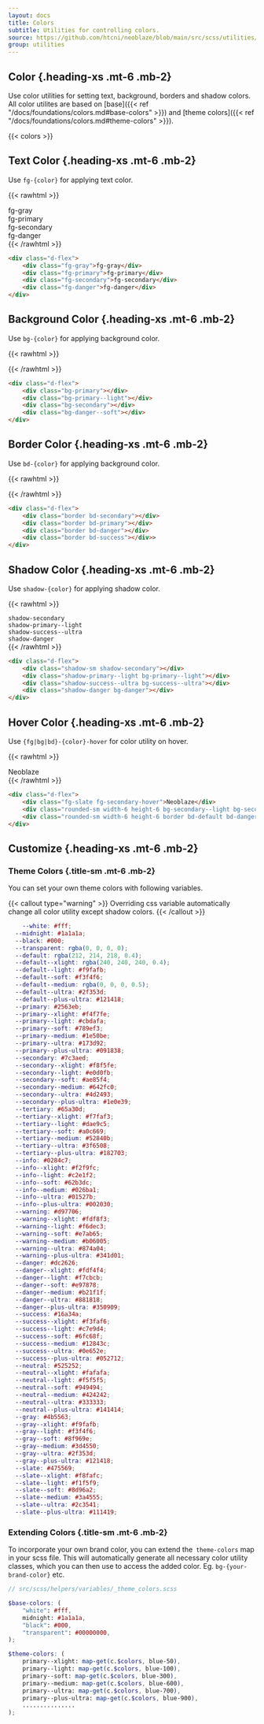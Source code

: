 ```yaml
---
layout: docs
title: Colors
subtitle: Utilities for controlling colors. 
source: https://github.com/htcni/neoblaze/blob/main/src/scss/utilities/_colors.scss
group: utilities
---
```


## Color {.heading-xs .mt-6 .mb-2}

Use color utilities for setting text, background, borders and shadow colors. All color utilites are based on [base]({{< ref "/docs/foundations/colors.md#base-colors" >}}) and [theme colors]({{< ref "/docs/foundations/colors.md#theme-colors" >}}).

{{< colors >}}


## Text Color {.heading-xs .mt-6 .mb-2}

Use `fg-{color}` for applying text color.

{{< rawhtml >}}
<div class="d-flex flex-column">
	<div class="fg-gray">fg-gray</div>
	<div class="fg-primary">fg-primary</div>
	<div class="fg-secondary">fg-secondary</div>
	<div class="fg-danger">fg-danger</div>
</div>
{{< /rawhtml >}}

``` html
<div class="d-flex">
	<div class="fg-gray">fg-gray</div>
	<div class="fg-primary">fg-primary</div>
	<div class="fg-secondary">fg-secondary</div>
	<div class="fg-danger">fg-danger</div>
</div>
``` 

## Background Color {.heading-xs .mt-6 .mb-2}

Use `bg-{color}` for applying background color.

{{< rawhtml >}}
<div class="d-flex gap-2">
	<div class="rounded-sm width-6 height-6 bg-primary"></div>
	<div class="rounded-sm width-6 height-6 bg-primary--light"></div>
	<div class="rounded-sm width-6 height-6 bg-secondary"></div>
	<div class="rounded-sm width-6 height-6 bg-danger--soft"></div>
</div>
{{< /rawhtml >}}

``` html
<div class="d-flex">
	<div class="bg-primary"></div>
	<div class="bg-primary--light"></div>
	<div class="bg-secondary"></div>
	<div class="bg-danger--soft"></div>
</div>
``` 

## Border Color {.heading-xs .mt-6 .mb-2}

Use `bd-{color}` for applying background color.

{{< rawhtml >}}
<div class="d-flex gap-2">
	<div class="rounded-sm width-6 height-6 border bd-secondary"></div>
	<div class="rounded-sm width-6 height-6 border bd-primary"></div>
	<div class="rounded-sm width-6 height-6 border bd-danger"></div>
	<div class="rounded-sm width-6 height-6 border bd-success"></div>
</div>
{{< /rawhtml >}}

``` html
<div class="d-flex">
	<div class="border bd-secondary"></div>
	<div class="border bd-primary"></div>
	<div class="border bd-danger"></div>
	<div class="border bd-success"></div>>
</div>
``` 


## Shadow Color {.heading-xs .mt-6 .mb-2}

Use `shadow-{color}` for applying shadow color.

{{< rawhtml >}}
<div class="d-flex flex-items-center gap-8 mt-8">
	<div class="d-flex flex-column flex-items-center gap-2">
		<code>shadow-secondary</code>
		<span class="rounded width-6 height-6 shadow-sm shadow-secondary bg-secondary"></span>
	</div>
	<div class="d-flex flex-column flex-items-center gap-2">
		<code>shadow-primary--light</code>
		<span class="rounded width-6 height-6 shadow shadow-primary--light bg-primary--light"></span>
	</div>
	<div class="d-flex flex-column flex-items-center gap-2">
		<code>shadow-success--ultra</code>
		<span class="rounded width-6 height-6 shadow-md shadow-success--ultra bg-success--ultra"></span>
	</div>
	<div class="d-flex flex-column flex-items-center gap-2">
		<code>shadow-danger</code>
		<span class="rounded width-6 height-6 shadow-md shadow-danger bg-danger"></span>
	</div>
</div>
{{< /rawhtml >}}


``` html
<div class="d-flex">
	<div class="shadow-sm shadow-secondary"></div>
	<div class="shadow-primary--light bg-primary--light"></div>
	<div class="shadow-success--ultra bg-success--ultra"></div>
	<div class="shadow-danger bg-danger"></div>
</div>
``` 

## Hover Color {.heading-xs .mt-6 .mb-2}

Use `{fg|bg|bd}-{color}-hover` for color utility on hover.

{{< rawhtml >}}
<div class="d-flex gap-2">
	<div class="fg-slate fg-secondary-hover flex-items-center">Neoblaze</div>
	<div class="rounded-sm width-6 height-6 bg-secondary--light bg-secondary-hover"></div>
	<div class="rounded-sm width-6 height-6 border bd-default bd-danger-hover"></div>
</div>
{{< /rawhtml >}}

``` html
<div class="d-flex">
	<div class="fg-slate fg-secondary-hover">Neoblaze</div>
	<div class="rounded-sm width-6 height-6 bg-secondary--light bg-secondary-hover"></div>
	<div class="rounded-sm width-6 height-6 border bd-default bd-danger-hover"></div>
</div>
``` 


## Customize {.heading-xs .mt-6 .mb-2}

### Theme Colors {.title-sm .mt-6 .mb-2}

You can set your own theme colors with following variables.

{{< callout type="warning" >}}
Overriding css variable automatically change all color utility except shadow colors.
{{< /callout >}}

```  scss
	--white: #fff;
  --midnight: #1a1a1a;
  --black: #000;
  --transparent: rgba(0, 0, 0, 0);
  --default: rgba(212, 214, 218, 0.4);
  --default--xlight: rgba(240, 240, 240, 0.4);
  --default--light: #f9fafb;
  --default--soft: #f3f4f6;
  --default--medium: rgba(0, 0, 0, 0.5);
  --default--ultra: #2f353d;
  --default--plus-ultra: #121418;
  --primary: #2563eb;
  --primary--xlight: #f4f7fe;
  --primary--light: #cbdafa;
  --primary--soft: #789ef3;
  --primary--medium: #1e50be;
  --primary--ultra: #173d92;
  --primary--plus-ultra: #091838;
  --secondary: #7c3aed;
  --secondary--xlight: #f8f5fe;
  --secondary--light: #e0d0fb;
  --secondary--soft: #ae85f4;
  --secondary--medium: #642fc0;
  --secondary--ultra: #4d2493;
  --secondary--plus-ultra: #1e0e39;
  --tertiary: #65a30d;
  --tertiary--xlight: #f7faf3;
  --tertiary--light: #dae9c5;
  --tertiary--soft: #a0c669;
  --tertiary--medium: #52840b;
  --tertiary--ultra: #3f6508;
  --tertiary--plus-ultra: #182703;
  --info: #0284c7;
  --info--xlight: #f2f9fc;
  --info--light: #c2e1f2;
  --info--soft: #62b3dc;
  --info--medium: #026ba1;
  --info--ultra: #01527b;
  --info--plus-ultra: #002030;
  --warning: #d97706;
  --warning--xlight: #fdf8f3;
  --warning--light: #f6dec3;
  --warning--soft: #e7ab65;
  --warning--medium: #b06005;
  --warning--ultra: #874a04;
  --warning--plus-ultra: #341d01;
  --danger: #dc2626;
  --danger--xlight: #fdf4f4;
  --danger--light: #f7cbcb;
  --danger--soft: #e97878;
  --danger--medium: #b21f1f;
  --danger--ultra: #881818;
  --danger--plus-ultra: #350909;
  --success: #16a34a;
  --success--xlight: #f3faf6;
  --success--light: #c7e9d4;
  --success--soft: #6fc68f;
  --success--medium: #12843c;
  --success--ultra: #0e652e;
  --success--plus-ultra: #052712;
  --neutral: #525252;
  --neutral--xlight: #fafafa;
  --neutral--light: #f5f5f5;
  --neutral--soft: #949494;
  --neutral--medium: #424242;
  --neutral--ultra: #333333;
  --neutral--plus-ultra: #141414;
  --gray: #4b5563;
  --gray--xlight: #f9fafb;
  --gray--light: #f3f4f6;
  --gray--soft: #8f969e;
  --gray--medium: #3d4550;
  --gray--ultra: #2f353d;
  --gray--plus-ultra: #121418;
  --slate: #475569;
  --slate--xlight: #f8fafc;
  --slate--light: #f1f5f9;
  --slate--soft: #8d96a2;
  --slate--medium: #3a4555;
  --slate--ultra: #2c3541;
  --slate--plus-ultra: #111419;
``` 


### Extending Colors {.title-sm .mt-6 .mb-2}

To incorporate your own brand color, you can extend the` theme-colors` map in your scss file. This will automatically generate all necessary color utility classes, which you can then use to access the added color.
Eg. `bg-{your-brand-color}` etc.

```  scss
// src/scss/helpers/variables/_theme_colors.scss

$base-colors: (
	"white": #fff,
	midnight: #1a1a1a,
	"black": #000,
	"transparent": #00000000,
);

$theme-colors: (
	primary--xlight: map-get(c.$colors, blue-50),
	primary--light: map-get(c.$colors, blue-100),
	primary--soft: map-get(c.$colors, blue-300),
	primary--medium: map-get(c.$colors, blue-600),
	primary--ultra: map-get(c.$colors, blue-700),
	primary--plus-ultra: map-get(c.$colors, blue-900),
	...............
);

``` 